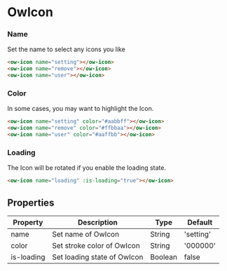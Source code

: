 # OwIcon

### Name

Set the name to select any icons you like

```html
<ow-icon name="setting"></ow-icon>
<ow-icon name="remove"></ow-icon>
<ow-icon name="user"></ow-icon>
```

### Color

In some cases, you may want to highlight the Icon. 

```html
<ow-icon name="setting" color="#aabbff"></ow-icon>
<ow-icon name="remove" color="#ffbbaa"></ow-icon>
<ow-icon name="user" color="#aaffbb"></ow-icon>
```

### Loading

The Icon will be rotated if you enable the loading state.

```html
<ow-icon name="loading" :is-loading="true"></ow-icon>
```

## Properties

| Property | Description | Type | Default |
| --- | --- | --- | --- |
| name | Set name of OwIcon | String | 'setting' |
| color | Set stroke color of OwIcon | String | '000000' |
| is-loading | Set loading state of OwIcon | Boolean | false |
